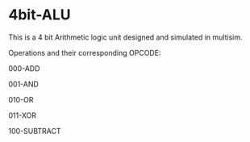 # 4bit-ALU
This is a 4 bit Arithmetic logic unit designed and simulated in multisim.

Operations and their corresponding OPCODE:

000-ADD

001-AND

010-OR

011-XOR

100-SUBTRACT
